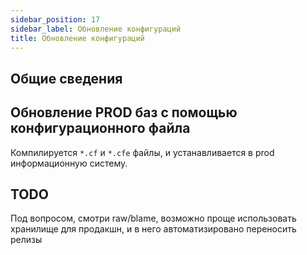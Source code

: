 ```yaml
---
sidebar_position: 17
sidebar_label: Обновление конфигураций
title: Обновление конфигураций
---
```


## Общие сведения

## Обновление PROD баз с помощью конфигурационного файла

Компилируется `*.cf` и `*.cfe` файлы, и устанавливается в prod информационную систему.

## TODO

Под вопросом, смотри raw/blame, возможно проще использовать хранилище для продакшн, и в него автоматизировано переносить релизы

<!-- ## Обновление PROD баз с помощью собственных поставок

Мы используем обновление PROD баз с помощью собственных поставок, потому что это обеспечивает надежность, безопасность и эффективность в управлении изменениями. Ниже представлены ключевые преимущества и аргументы в пользу этого подхода.

### Защита от несанкционированных изменений

Использование поставок обеспечивает защиту prod базы от несанкционированных изменений и улучшает безопасность системы.

- **Объекты под замком**: Все объекты в prod базе находятся под замком, что исключает возможность их случайного изменения.

### Обработчики обновления

Использование обработчиков обновления позволяет автоматизировать процесс внедрения изменений и устранить необходимость выполнения ручных действий в prod базе.

- **Сценарии обновлений**: Обработчики обновлений позволяют заранее настроить сценарии, которые автоматически выполняют необходимые действия при внедрении новой поставки.
- **Минимизация ручного труда**: Сокращение количества ручных операций уменьшает вероятность ошибок и ускоряет процесс обновления.
- **Стандартизация**: Обработчики обновлений обеспечивают единообразное выполнение всех необходимых действий, что гарантирует консистентные изменений во всех средах.
- **Повторяемость**: Один раз настроенные обработчики могут использоваться многократно для различных обновлений, что делает процесс внедрения изменений более предсказуемым и управляемым.
- **Пакетное выполнение**: Обработчики могут выполнять множество операций одновременно, что значительно ускоряет процесс обновления.

**Примеры**:

1. Автоматическое обновление структуры данных
2. Обновление справочников и данных
3. Настройка прав доступа

**Материалы**:

- [Подключение обработчиков обновления в доработанных конфигурациях](https://clck.ru/3BtUWw)
- [Видео: Как использовать обработчики обновления БСП](https://www.youtube.com/live/R1WcXh8nL38?si=bEw6QTiNPmyROR7s&t)

### Контроль над изменениями

Использование собственных поставок обеспечивает прозрачность и контроль над внедрением изменений.

- **История изменений**: Каждая поставка документируется, что позволяет отслеживать все внесенные изменения и их причины.
- **Управление версиями**: Поставки позволяют управлять версиями и откатиться к предыдущей версии при необходимости.

### Возможность использования технологии разветвлённой разработки 1С

Применение технологии разветвлённой разработки 1С обеспечивает эффективное управление разработкой, удобный процесс код ревью и надежное трехстороннее объединение при переносе доработок.

- **Параллельная работа над задачами**: Технология разветвленной разработки позволяет разработчикам работать параллельно над разными задачами, создавая отдельные ветки для каждой задачи или группы задач.
- **Просмотр изменений в контексте задачи**: Процесс код ревью становится более удобным, так как можно просматривать изменения, относящиеся только к конкретной задаче, что упрощает анализ и проверку кода.
- **Разрешение конфликтов**: Трехстороннее объединение позволяет эффективно разрешать конфликты при слиянии веток, учитывая изменения, внесенные в обеих ветках и в основной конфигурации.

[ИТС: Технология разветвленной разработки конфигураций](https://its.1c.ru/db/v8std/content/709/hdoc)
[Инфостарт: Технология разветвленной разработки конфигураций](https://infostart.ru/1c/articles/1443756/)

### Работа с расширениями

Использование собственных поставок с обработчиками обновлений позволяет эффективно управлять расширениями, поддерживая порядок и автоматизируя процесс их добавления и удаления.

- **Автоматизация удаления расширений**: Автоматическое удаление фикс расширений с помощью обработчиков обновлений обеспечивает порядок в prod базе и исключает необходимость ручного контроля.
- **Минимизация ошибок**: Автоматизация уменьшает вероятность ошибок, связанных с ручным добавлением и удалением расширений.
- **Чистота и организованность**: Своевременное удаление ненужных расширений помогает поддерживать порядок в системе и предотвращает накопление лишних данных и кода.

### Оптимизация процессов

Переход на собственные поставки позволяет автоматизировать процесс обновления, тем самым ускорив и упростив процесс внедрения изменений через CI/CD.

- **Автоматизация процесса обновления**: Поставки позволяет автоматизировать процесс переноса изменений, что сокращает время и уменьшает нагрузку на сотрудников.
- **Снижение рисков человеческого фактора**: Автоматизация исключает риск ошибок, связанных с человеческим фактором.

### Профессиональный подход

Использование собственных поставок демонстрирует высокий уровень профессионализма и зрелости IT-процессов в компании.

- **Соответствие лучшим практикам**: Процесс управления изменениями с помощью поставок соответствует лучшим мировым практикам ITIL и DevOps.

### Необходимые действия в конфигурации

При использовании подхода с собственными поставками исходная типовая конфигурация становится библиотекой со своим собственным номером версии и обработчиками обновления, а доработанная конфигурация выступает в качестве основной конфигурации с собственным именем и своей нумерацией версий, разработанной на базе этой библиотеки.

В дальнейшем при каждом обновлении доработанной конфигурации (как правило, при каждом помещении в хранилище) на новую версию типовой конфигурации необходимо будет увеличивать номер версии доработанной конфигурации, чтобы сработали все обработчики обновления.

![image.png](./img/delivery_configuration.png) -->
